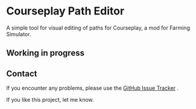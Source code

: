 # Courseplay Path Editor
A simple tool for visual editing of paths for Courseplay, a mod for Farming Simulator.

## Working in progress

## Contact

If you encounter any problems, please use the [GitHub Issue Tracker](https://github.com/thiagodnf/courseplay-path-editor/issues) .

If you like this project, let me know.
